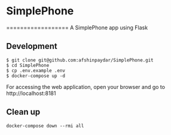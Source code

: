 # SimplePhone
==================
A SimplePhone app using Flask

## Development

```
$ git clone git@github.com:afshinpaydar/SimplePhone.git
$ cd SimplePhone
$ cp .env.example .env
$ docker-compose up -d
```

For accessing the web application, open your browser and go to http://localhost:8181

## Clean up
```
docker-compose down --rmi all
```
